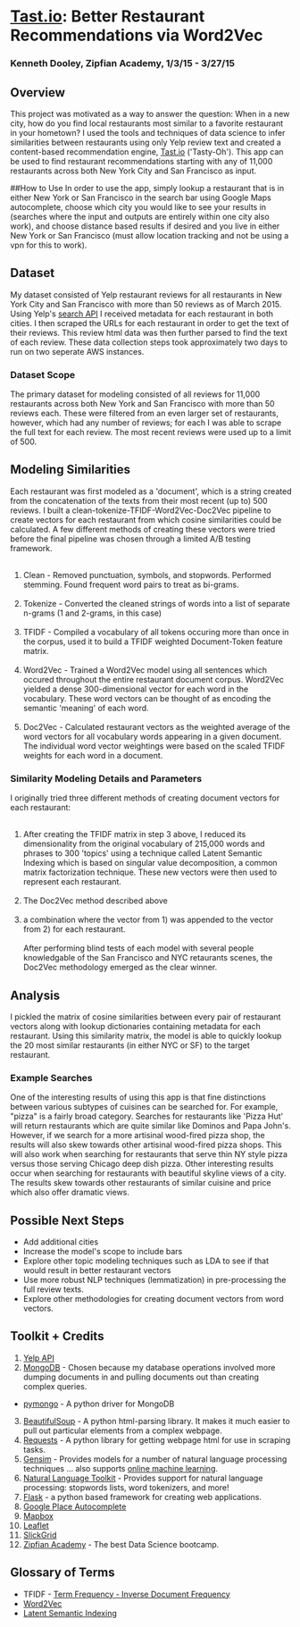 # [Tast.io](http://tast.io): Better Restaurant Recommendations via Word2Vec

### Kenneth Dooley, Zipfian Academy, 1/3/15 - 3/27/15

## Overview
This project was motivated as a way to answer the question: When in a new city, how do you find local restaurants most similar to a favorite restaurant in your hometown?  I used the tools and techniques of data science to infer similarities between restaurants using only Yelp review text and created a content-based recommendation engine, [Tast.io](http://tast.io) ('Tasty-Oh').  This app can be used to find restaurant recommendations starting with any of 11,000 restaurants across both New York City and San Francisco as input.

##How to Use
In order to use the app, simply lookup a restaurant that is in either New York or San Francisco in the search bar using Google Maps autocomplete, choose which city you would like to see your results in (searches where the input and outputs are entirely within one city also work), and choose distance based results if desired and you live in either New York or San Francisco (must allow location tracking and not be using a vpn for this to work).

## Dataset
My dataset consisted of Yelp restaurant reviews for all restaurants in New York City and San Francisco with more than 50 reviews as of March 2015. Using Yelp's [search API](https://www.yelp.com/developers/documentation/v2/search_api) I received metadata for each restaurant in both cities.  I then scraped the URLs for each restaurant in order to get the text of their reviews.  This review html data was then further parsed to find the text of each review.  These data collection steps took approximately two days to run on two seperate AWS instances.

### Dataset Scope
The primary dataset for modeling consisted of all reviews for 11,000 restaurants across both New York and San Francisco with more than 50 reviews each. These were filtered from an even larger set of restaurants, however, which had any number of reviews; for each I was able to scrape the full text for each review. The most recent reviews were used up to a limit of 500.

## Modeling Similarities
Each restaurant was first modeled as a 'document', which is a string created from the concatenation of the texts from their most recent (up to) 500 reviews.  I built a clean-tokenize-TFIDF-Word2Vec-Doc2Vec pipeline to create vectors for each restaurant from which cosine similarities could be calculated.  A few different methods of creating these vectors were tried before the final pipeline was chosen through a limited A/B testing framework.
<br><br>
1. Clean - Removed punctuation, symbols, and stopwords.  Performed stemming.  Found frequent word pairs to treat as bi-grams.
<br><br>
2. Tokenize - Converted the cleaned strings of words into a list of separate n-grams (1 and 2-grams, in this case)
<br><br>
3. TFIDF - Compiled a vocabulary of all tokens occuring more than once in the corpus, used it to build a TFIDF weighted Document-Token feature matrix.
<br><br>
4. Word2Vec - Trained a Word2Vec model using all sentences which occured throughout the entire restaurant document corpus.  Word2Vec yielded a dense 300-dimensional vector for each word in the vocabulary.  These word vectors can be thought of as encoding the semantic 'meaning' of each word.
<br><br>
5. Doc2Vec - Calculated restaurant vectors as the weighted average of the word vectors for all vocabulary words appearing in a given document.  The individual word vector weightings were based on the scaled TFIDF weights for each word in a document. 


### Similarity Modeling Details and Parameters
I originally tried three different methods of creating document vectors for each restaurant:
<br><br>
1) After creating the TFIDF matrix in step 3 above, I reduced its dimensionality from the original vocabulary of 215,000 words and phrases to 300 'topics' using a technique called Latent Semantic Indexing which is based on singular value decomposition, a common matrix factorization technique.  These new vectors were then used to represent each restaurant.
<br><br>
2) The Doc2Vec method described above
<br><br>
3) a combination where the vector from 1) was appended to the vector from 2) for each restaurant.
<br><br>
After performing blind tests of each model with several people knowledgable of the San Francisco and NYC retaurants scenes, the Doc2Vec methodology emerged as the clear winner.

## Analysis
I pickled the matrix of cosine similarities between every pair of restaurant vectors along with lookup dictionaries containing metadata for each restaurant.  Using this similarity matrix, the model is able to quickly lookup the 20 most similar restaurants (in either NYC or SF) to the target restaurant.


### Example Searches
One of the interesting results of using this app is that fine distinctions between various subtypes of cuisines can be searched for.  For example, "pizza" is a fairly broad category.  Searches for restaurants like 'Pizza Hut' will return restaurants which are quite similar like Dominos and Papa John's.  However, if we search for a more artisinal wood-fired pizza shop, the results will also skew towards other artisinal wood-fired pizza shops.  This will also work when searching for restaurants that serve thin NY style pizza versus those serving Chicago deep dish pizza.  Other interesting results occur when searching for restaurants with beautiful skyline views of a city.  The results skew towards other restaurants of similar cuisine and price which also offer dramatic views.

## Possible Next Steps
* Add additional cities
* Increase the model's scope to include bars
* Explore other topic modeling techniques such as LDA to see if that would result in better restaurant vectors
* Use more robust NLP techniques (lemmatization) in pre-processing the full review texts.
* Explore other methodologies for creating document vectors from word vectors.

## Toolkit + Credits
1. [Yelp API](https://www.yelp.com/developers/documentation/v2/search_api) 
2. [MongoDB](http://www.mongodb.org/) - Chosen because my database operations involved more dumping documents in and pulling documents out than creating complex queries.
  * [pymongo](https://github.com/mongodb/mongo-python-driver) - A python driver for MongoDB
3. [BeautifulSoup](http://www.crummy.com/software/BeautifulSoup/) - A python html-parsing library. It makes it much easier to pull out particular elements from a complex webpage.
4. [Requests](http://docs.python-requests.org/en/latest/) - A python library for getting webpage html for use in scraping tasks.
4. [Gensim](https://radimrehurek.com/gensim/) - Provides models for a number of natural language processing techniques ... also supports [online machine learning](http://en.wikipedia.org/wiki/Online_machine_learning).
5. [Natural Language Toolkit](http://www.nltk.org/) - Provides support for natural language processing: stopwords lists, word tokenizers, and more!
6. [Flask](http://flask.pocoo.org/) - a python based framework for creating web applications.
7. [Google Place Autocomplete](https://developers.google.com/places/documentation/autocomplete)
8. [Mapbox](https://www.mapbox.com/)
9. [Leaflet](http://leafletjs.com/)
10. [SlickGrid](https://github.com/mleibman/SlickGrid)
11. [Zipfian Academy](http://www.zipfianacademy.com/) - The best Data Science bootcamp. 

## Glossary of Terms
* TFIDF - [Term Frequency - Inverse Document Frequency](http://en.wikipedia.org/wiki/Tf%E2%80%93idf)
* [Word2Vec](https://code.google.com/p/word2vec/)
* [Latent Semantic Indexing](http://en.wikipedia.org/wiki/Latent_semantic_indexing)
